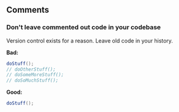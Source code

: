 ## **Comments**

### Don't leave commented out code in your codebase

Version control exists for a reason. Leave old code in your history. 

**Bad:**
```java
doStuff();
// doOtherStuff();
// doSomeMoreStuff();
// doSoMuchStuff();
```

**Good:**
```java
doStuff();
```